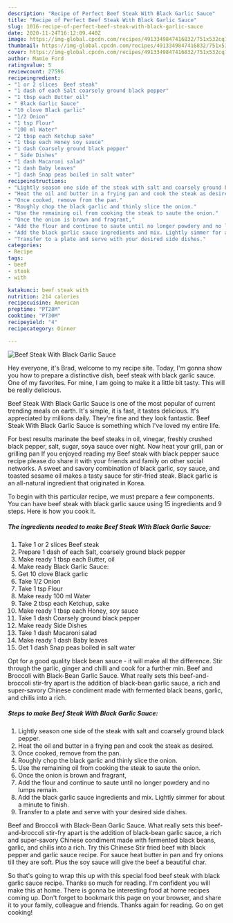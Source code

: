 ```yaml
---
description: "Recipe of Perfect Beef Steak With Black Garlic Sauce"
title: "Recipe of Perfect Beef Steak With Black Garlic Sauce"
slug: 1016-recipe-of-perfect-beef-steak-with-black-garlic-sauce
date: 2020-11-24T16:12:09.440Z
image: https://img-global.cpcdn.com/recipes/4913349847416832/751x532cq70/beef-steak-with-black-garlic-sauce-recipe-main-photo.jpg
thumbnail: https://img-global.cpcdn.com/recipes/4913349847416832/751x532cq70/beef-steak-with-black-garlic-sauce-recipe-main-photo.jpg
cover: https://img-global.cpcdn.com/recipes/4913349847416832/751x532cq70/beef-steak-with-black-garlic-sauce-recipe-main-photo.jpg
author: Mamie Ford
ratingvalue: 5
reviewcount: 27596
recipeingredient:
- "1 or 2 slices  Beef steak"
- "1 dash of each Salt coarsely ground black pepper"
- "1 tbsp each Butter oil"
- " Black Garlic Sauce"
- "10 clove Black garlic"
- "1/2 Onion"
- "1 tsp Flour"
- "100 ml Water"
- "2 tbsp each Ketchup sake"
- "1 tbsp each Honey soy sauce"
- "1 dash Coarsely ground black pepper"
- " Side Dishes"
- "1 dash Macaroni salad"
- "1 dash Baby leaves"
- "1 dash Snap peas boiled in salt water"
recipeinstructions:
- "Lightly season one side of the steak with salt and coarsely ground black pepper."
- "Heat the oil and butter in a frying pan and cook the steak as desired."
- "Once cooked, remove from the pan."
- "Roughly chop the black garlic and thinly slice the onion."
- "Use the remaining oil from cooking the steak to saute the onion."
- "Once the onion is brown and fragrant,"
- "Add the flour and continue to saute until no longer powdery and no lumps remain."
- "Add the black garlic sauce ingredients and mix. Lightly simmer for about a minute to finish."
- "Transfer to a plate and serve with your desired side dishes."
categories:
- Recipe
tags:
- beef
- steak
- with

katakunci: beef steak with 
nutrition: 214 calories
recipecuisine: American
preptime: "PT28M"
cooktime: "PT30M"
recipeyield: "4"
recipecategory: Dinner

---
```



![Beef Steak With Black Garlic Sauce](https://img-global.cpcdn.com/recipes/4913349847416832/751x532cq70/beef-steak-with-black-garlic-sauce-recipe-main-photo.jpg)

Hey everyone, it's Brad, welcome to my recipe site. Today, I'm gonna show you how to prepare a distinctive dish, beef steak with black garlic sauce. One of my favorites. For mine, I am going to make it a little bit tasty. This will be really delicious.

Beef Steak With Black Garlic Sauce is one of the most popular of current trending meals on earth. It's simple, it is fast, it tastes delicious. It's appreciated by millions daily. They're fine and they look fantastic. Beef Steak With Black Garlic Sauce is something which I've loved my entire life.

For best results marinate the beef steaks in oil, vinegar, freshly crushed black pepper, salt, sugar, soya sauce over night. Now heat your grill, pan or grilling pan If you enjoyed reading my Beef steak with black pepper sauce recipe please do share it with your friends and family on other social networks. A sweet and savory combination of black garlic, soy sauce, and toasted sesame oil makes a tasty sauce for stir-fried steak. Black garlic is an all-natural ingredient that originated in Korea.


To begin with this particular recipe, we must prepare a few components. You can have beef steak with black garlic sauce using 15 ingredients and 9 steps. Here is how you cook it.

<!--inarticleads1-->

##### The ingredients needed to make Beef Steak With Black Garlic Sauce:

1. Take 1 or 2 slices  Beef steak
1. Prepare 1 dash of each Salt, coarsely ground black pepper
1. Make ready 1 tbsp each Butter, oil
1. Make ready  Black Garlic Sauce:
1. Get 10 clove Black garlic
1. Take 1/2 Onion
1. Take 1 tsp Flour
1. Make ready 100 ml Water
1. Take 2 tbsp each Ketchup, sake
1. Make ready 1 tbsp each Honey, soy sauce
1. Take 1 dash Coarsely ground black pepper
1. Make ready  Side Dishes
1. Take 1 dash Macaroni salad
1. Make ready 1 dash Baby leaves
1. Get 1 dash Snap peas boiled in salt water


Opt for a good quality black bean sauce - it will make all the difference. Stir through the garlic, ginger and chilli and cook for a further min. Beef and Broccoli with Black-Bean Garlic Sauce. What really sets this beef-and-broccoli stir-fry apart is the addition of black-bean garlic sauce, a rich and super-savory Chinese condiment made with fermented black beans, garlic, and chilis into a rich. 

<!--inarticleads2-->

##### Steps to make Beef Steak With Black Garlic Sauce:

1. Lightly season one side of the steak with salt and coarsely ground black pepper.
1. Heat the oil and butter in a frying pan and cook the steak as desired.
1. Once cooked, remove from the pan.
1. Roughly chop the black garlic and thinly slice the onion.
1. Use the remaining oil from cooking the steak to saute the onion.
1. Once the onion is brown and fragrant,
1. Add the flour and continue to saute until no longer powdery and no lumps remain.
1. Add the black garlic sauce ingredients and mix. Lightly simmer for about a minute to finish.
1. Transfer to a plate and serve with your desired side dishes.


Beef and Broccoli with Black-Bean Garlic Sauce. What really sets this beef-and-broccoli stir-fry apart is the addition of black-bean garlic sauce, a rich and super-savory Chinese condiment made with fermented black beans, garlic, and chilis into a rich. Try this Chinese Stir fried beef with black pepper and garlic sauce recipe. For sauce heat butter in pan and fry onions till they are soft. Plus the soy sauce will give the beef a beautiful char. 

So that's going to wrap this up with this special food beef steak with black garlic sauce recipe. Thanks so much for reading. I'm confident you will make this at home. There is gonna be interesting food at home recipes coming up. Don't forget to bookmark this page on your browser, and share it to your family, colleague and friends. Thanks again for reading. Go on get cooking!
